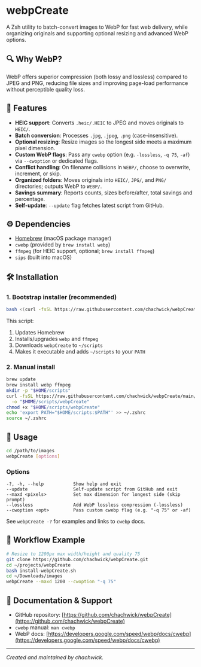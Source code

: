 # webpCreate

A Zsh utility to batch-convert images to WebP for fast web delivery, while organizing originals and supporting optional resizing and advanced WebP options.

## 🔍 Why WebP?

WebP offers superior compression (both lossy and lossless) compared to JPEG and PNG, reducing file sizes and improving page-load performance without perceptible quality loss.

## 🚀 Features

* **HEIC support**: Converts `.heic/.HEIC` to JPEG and moves originals to `HEIC/`.
* **Batch conversion**: Processes `.jpg`, `.jpeg`, `.png` (case-insensitive).
* **Optional resizing**: Resize images so the longest side meets a maximum pixel dimension.
* **Custom WebP flags**: Pass any `cwebp` option (e.g. `-lossless`, `-q 75`, `-af`) via `--cwoption` or dedicated flags.
* **Conflict handling**: On filename collisions in `WEBP/`, choose to overwrite, increment, or skip.
* **Organized folders**: Moves originals into `HEIC/`, `JPG/`, and `PNG/` directories; outputs WebP to `WEBP/`.
* **Savings summary**: Reports counts, sizes before/after, total savings and percentage.
* **Self-update**: `--update` flag fetches latest script from GitHub.

## ⚙️ Dependencies

* [Homebrew](https://brew.sh/) (macOS package manager)
* `cwebp` (provided by `brew install webp`)
* `ffmpeg` (for HEIC support, optional; `brew install ffmpeg`)
* `sips` (built into macOS)

## 🛠 Installation

### 1. Bootstrap installer (recommended)

```bash
bash <(curl -fsSL https://raw.githubusercontent.com/chachwick/webpCreate/main/install-webpCreate.sh)
```

This script:

1. Updates Homebrew
2. Installs/upgrades `webp` and `ffmpeg`
3. Downloads `webpCreate` to `~/scripts`
4. Makes it executable and adds `~/scripts` to your `PATH`

### 2. Manual install

```bash
brew update
brew install webp ffmpeg
mkdir -p "$HOME/scripts"
curl -fsSL https://raw.githubusercontent.com/chachwick/webpCreate/main/webpCreate \
  -o "$HOME/scripts/webpCreate"
chmod +x "$HOME/scripts/webpCreate"
echo 'export PATH="$HOME/scripts:$PATH"' >> ~/.zshrc
source ~/.zshrc
```

## 🎯 Usage

```bash
cd /path/to/images
webpCreate [options]
```

### Options

```text
-?, -h, --help           Show help and exit
--update                 Self-update script from GitHub and exit
--maxd <pixels>          Set max dimension for longest side (skip prompt)
--lossless               Add WebP lossless compression (-lossless)
--cwoption <opt>         Pass custom cwebp flag (e.g. "-q 75" or -af)
```

See `webpCreate -?` for examples and links to `cwebp` docs.

## 📂 Workflow Example

```bash
# Resize to 1200px max width/height and quality 75
git clone https://github.com/chachwick/webpCreate.git
cd ~/projects/webpCreate
bash install-webpCreate.sh
cd ~/Downloads/images
webpCreate --maxd 1200 --cwoption "-q 75"
```

## 📖 Documentation & Support

* GitHub repository: [https://github.com/chachwick/webpCreate](https://github.com/chachwick/webpCreate)
* `cwebp` manual: `man cwebp`
* WebP docs: [https://developers.google.com/speed/webp/docs/cwebp](https://developers.google.com/speed/webp/docs/cwebp)

---

*Created and maintained by chachwick.*
